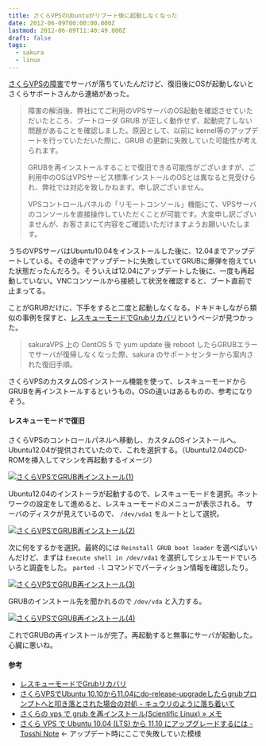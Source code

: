 ```yaml
---
title: さくらVPSのUbuntuがリブート後に起動しなくなった
date: 2012-06-09T00:00:00.000Z
lastmod: 2012-06-09T11:40:49.000Z
draft: false
tags:
  - sakura
  - linux
---
```


[さくらVPSの障害](http://support.sakura.ad.jp/mainte/newsentry.php?id=7588)でサーバが落ちていたんだけど、復旧後にOSが起動しないとさくらサポートさんから連絡があった。

> 障害の解消後、弊社にてご利用のVPSサーバのOS起動を確認させていただいたところ、ブートローダ GRUB が正しく動作せず、起動完了しない問題があることを確認しました。原因として、以前に kernel等のアップデートを行っていただいた際に、GRUB の更新に失敗していた可能性が考えられます。
>
> GRUBを再インストールすることで復旧できる可能性がございますが、ご利用中のOSはVPSサービス標準インストールのOSとは異なると見受けられ、弊社では対応を致しかねます。申し訳ございません。
>
> VPSコントロールパネルの「リモートコンソール」機能にて、VPSサーバのコンソールを直接操作していただくことが可能です。大変申し訳ございませんが、お客さまにて内容をご確認いただけますようお願いいたします。

うちのVPSサーバはUbuntu10.04をインストールした後に、12.04までアップデートしている。その途中でアップデートに失敗していてGRUBに爆弾を抱えていた状態だったんだろう。そういえば12.04にアップデートした後に、一度も再起動していない。VNCコンソールから接続して状況を確認すると、ブート直前で止まってる。

ことがGRUBだけに、下手をすると二度と起動しなくなる。ドキドキしながら類似の事例を探すと、[レスキューモードでGrubリカバリ](http://note.sicafe.net/sakuraVPS/rescueMode.html)というページが見つかった。

> sakuraVPS 上の CentOS 5 で yum update 後 reboot したらGRUBエラーでサーバが復帰しなくなった際、sakura のサポートセンターから案内された復旧手順。

さくらVPSのカスタムOSインストール機能を使って、レスキューモードからGRUBを再インストールするというもの。OSの違いはあるものの、参考になりそう。

#### レスキューモードで復旧

さくらVPSのコントロールパネルへ移動し、カスタムOSインストールへ。Ubuntu12.04が提供されていたので、これを選択する。（Ubuntu12.04のCD-ROMを挿入してマシンを再起動するイメージ）

[![さくらVPSでGRUB再インストール(1)](https://farm8.staticflickr.com/7223/7354016738_975b24d671_z.jpg "さくらVPSでGRUB再インストール(1)")](http://www.flickr.com/photos/machu/7354016738/)

Ubuntu12.04のインストーラが起動するので、レスキューモードを選択。ネットワークの設定をして進めると、レスキューモードのメニューが表示される。 サーバのディスクが見えているので、 `/dev/vda1` をルートとして選択。

[![さくらVPSでGRUB再インストール(2)](https://farm9.staticflickr.com/8002/7354016774_08499ea010_z.jpg "さくらVPSでGRUB再インストール(2)")](http://www.flickr.com/photos/machu/7354016774/)

次に何をするかを選択。最終的には `Reinstall GRUB boot loader` を選べばいいんだけど、まずは `Execute shell in /dev/vda1` を選択してシェルモードでいろいろと調査をした。 `parted -l` コマンドでパーティション情報を確認したり。

[![さくらVPSでGRUB再インストール(3)](https://farm8.staticflickr.com/7232/7354016806_1be31300a7_z.jpg "さくらVPSでGRUB再インストール(3)")](http://www.flickr.com/photos/machu/7354016806/)

GRUBのインストール先を聞かれるので `/dev/vda` と入力する。

[![さくらVPSでGRUB再インストール(4)](https://farm9.staticflickr.com/8022/7168805071_20c46fc278_z.jpg "さくらVPSでGRUB再インストール(4)")](http://www.flickr.com/photos/machu/7168805071/)

これでGRUBの再インストールが完了。再起動すると無事にサーバが起動した。心臓に悪いね。

#### 参考

* [レスキューモードでGrubリカバリ](http://note.sicafe.net/sakuraVPS/rescueMode.html)
* [さくらVPSでUbuntu 10.10から11.04にdo-release-upgradeしたらgrubプロンプトへと叩き落とされた場合の対処 - キュウリのように落ち着いて](http://d.hatena.ne.jp/cu39/20120406/1333701612)
* [さくらの vps で grub を再インストール(Scientific Linux) » メモ](http://www.sarotti.net/b/?p=51)
* [さくら VPS で Ubuntu 10.04 (LTS) から 11.10 にアップグレードするには - Tosshi Note](http://d.hatena.ne.jp/tilfin/20120330/1333108053) ← アップデート時にここで失敗していた模様
